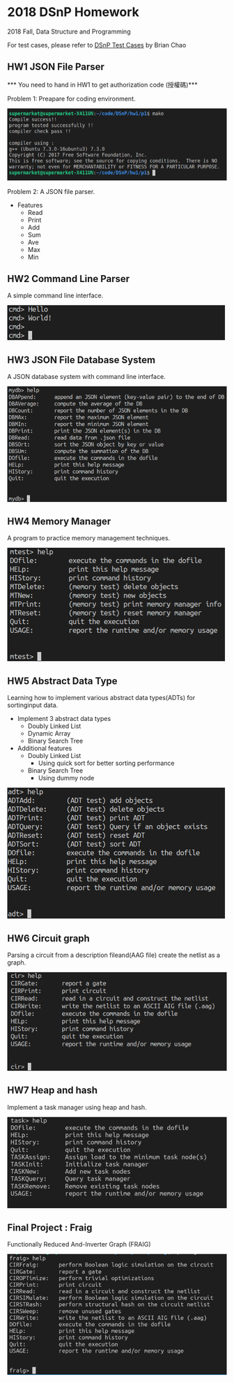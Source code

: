 # 2018 DSnP Homework

2018 Fall, Data Structure and Programming  

For test cases, please refer to [DSnP Test Cases](https://github.com/Mckinsey666/dsnp_test_cases) by Brian Chao

## HW1 JSON File Parser

*** You need to hand in HW1 to get authorization code (授權碼)***  

Problem 1:
  Preapare for coding environment.

![Homework 1-P1](https://raw.githubusercontent.com/orange2120/DSnP2018/master/hw1/p1/p1.png)

Problem 2:
  A JSON file parser.

* Features
    * Read
    * Print
    * Add
    * Sum
    * Ave
    * Max
    * Min

## HW2 Command Line Parser

A simple command line interface.  

![Homework 2](https://raw.githubusercontent.com/orange2120/DSnP2018/master/hw2/Homework_2.png)


## HW3 JSON File Database System 

A JSON database system with command line interface.  

![Homework 3](https://raw.githubusercontent.com/orange2120/DSnP2018/master/hw3/Homework_3.png)


## HW4 Memory Manager

A program to practice memory management techniques.  

![Homework 4](https://raw.githubusercontent.com/orange2120/DSnP2018/master/hw4/Homework_4.png)

## HW5 Abstract Data Type

Learning how to implement various abstract data types(ADTs) for sortinginput data.  

* Implement 3 abstract data types
  * Doubly Linked List 
  * Dynamic Array
  * Binary Search Tree
* Additional features
  * Doubly Linked List  
    * Using quick sort for better sorting performance
  * Binary Search Tree
    * Using dummy node 

![Homework 5](https://raw.githubusercontent.com/orange2120/DSnP2018/master/hw5/Homework_5.png)

## HW6 Circuit graph

Parsing a circuit from a description fileand(AAG file) create the netlist as a graph.  

![Homework 6](https://raw.githubusercontent.com/orange2120/DSnP2018/master/hw6/Homework_6.png)

## HW7 Heap and hash

Implement a task manager using heap and hash.

![Homework 7](https://raw.githubusercontent.com/orange2120/DSnP2018/master/hw7/Homework_7.png)

## Final Project : Fraig

Functionally Reduced And-Inverter Graph (FRAIG)  

![Fraig](https://raw.githubusercontent.com/orange2120/DSnP2018/master/fraig/Fraig.png)
